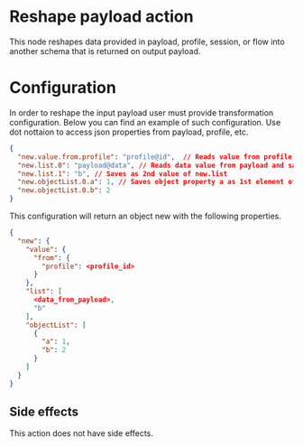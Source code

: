 # Reshape payload action

This node reshapes data provided in payload, profile, 
session, or flow into another schema that is returned 
on output payload. 

# Configuration

In order to reshape the input payload user must provide 
transformation configuration. Below you can find an 
example of such configuration. Use dot nottaion to access json 
properties from payload, profile, etc.

```json
{
  "new.value.from.profile": "profile@id",  // Reads value from profile and saves it in object new.value.from.profile
  "new.list.0": "payload@data", // Reads data value from payload and saves it as 1st element of list new.value.from.profile
  "new.list.1": "b", // Saves as 2nd value of new.list
  "new.objectList.0.a": 1, // Saves object property a as 1st element of list new.objectList
  "new.objectList.0.b": 2
}
```

This configuration will return an object new with the following properties.

```json
{
  "new": {
    "value": {
      "from": {
        "profile": <profile_id>
      }
    },
    "list": [
      <data_from_payload>,
      "b"
    ],
    "objectList": [
      {
        "a": 1,
        "b": 2
      }
    ]
  }
}
```

## Side effects

This action does not have side effects.